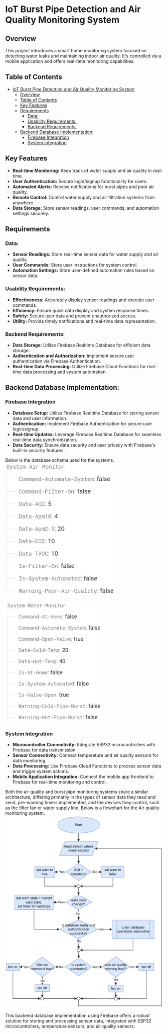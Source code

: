 # IoT Burst Pipe Detection and Air Quality Monitoring System

## Overview
This project introduces a smart home monitoring system focused on detecting water leaks and maintaining indoor air quality. It's controlled via a mobile application and offers real-time monitoring capabilities.

## Table of Contents
- [IoT Burst Pipe Detection and Air Quality Monitoring System](#iot-burst-pipe-detection-and-air-quality-monitoring-system)
  - [Overview](#overview)
  - [Table of Contents](#table-of-contents)
  - [Key Features](#key-features)
  - [Requirements](#requirements)
    - [Data:](#data)
    - [Usability Requirements:](#usability-requirements)
    - [Backend Requirements:](#backend-requirements)
  - [Backend Database Implementation:](#backend-database-implementation)
    - [Firebase Integration](#firebase-integration)
    - [System Integration](#system-integration)


## Key Features
- **Real-time Monitoring:** Keep track of water supply and air quality in real-time.
- **User Authentication:** Secure login/signup functionality for users.
- **Automated Alerts:** Receive notifications for burst pipes and poor air quality.
- **Remote Control:** Control water supply and air filtration systems from anywhere.
- **Data Storage:** Store sensor readings, user commands, and automation settings securely.

## Requirements
### Data:
- **Sensor Readings:** Store real-time sensor data for water supply and air quality.
- **User Commands:** Store user instructions for system control.
- **Automation Settings:** Store user-defined automation rules based on sensor data.

### Usability Requirements:
- **Effectiveness:** Accurately display sensor readings and execute user commands.
- **Efficiency:** Ensure quick data display and system response times.
- **Safety:** Secure user data and prevent unauthorized access.
- **Utility:** Provide timely notifications and real-time data representation.

### Backend Requirements:
- **Data Storage:** Utilize Firebase Realtime Database for efficient data storage.
- **Authentication and Authorization:** Implement secure user authentication via Firebase Authentication.
- **Real-time Data Processing:** Utilize Firebase Cloud Functions for real-time data processing and system automation.

## Backend Database Implementation:
### Firebase Integration
- **Database Setup:** Utilize Firebase Realtime Database for storing sensor data and user information.
- **Authentication:** Implement Firebase Authentication for secure user login/signup.
- **Real-time Updates:** Leverage Firebase Realtime Database for seamless real-time data synchronization.
- **Data Security:** Ensure data security and user privacy with Firebase's built-in security features.

Below is the database schema used for the systems.
![Database schema for the air quality monitoring system.](images/system-air-monitor.png)

![Database schema for the burst pipe monitoring system.](images/system-water-monitor.png)

### System Integration
- **Microcontroller Connectivity:** Integrate ESP32 microcontrollers with Firebase for data transmission.
- **Sensor Connectivity:** Connect temperature and air quality sensors for data monitoring.
- **Data Processing:** Use Firebase Cloud Functions to process sensor data and trigger system actions.
- **Mobile Application Integration:** Connect the mobile app frontend to Firebase for real-time monitoring and control.

Both the air quality and burst pipe monitoring systems share a similar architecture, differing primarily in the types of sensor data they read and send, pre-warning timers implemented, and the devices they control, such as the filter fan or water supply line. Below is a flowchart for the Air quality monitoring system.
![Flowchart for the air quality monitoring system.](images/air-quality-flowchart.png)

This backend database implementation using Firebase offers a robust solution for storing and processing sensor data, integrated with ESP32 microcontrollers, temperature sensors, and air quality sensors.
